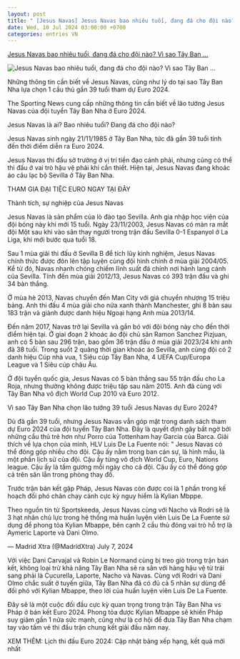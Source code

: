 ```yaml
---
layout: post
title: " [Jesus Navas] Jesus Navas bao nhiêu tuổi, đang đá cho đội nào? Vì sao Tây Ban ..."
date: Wed, 10 Jul 2024 03:00:00 +0700
categories: entries VN
---
```

[Jesus Navas bao nhiêu tuổi, đang đá cho đội nào? Vì sao Tây Ban ...](https://www.sportingnews.com/vn/bong-da/news/who-jesus-navas-why-spain-choose-39-year-old-euro-2024/6c219c96c51db78b158a0e9a)

![Jesus Navas bao nhiêu tuổi, đang đá cho đội nào? Vì sao Tây Ban ...](https://library.sportingnews.com/styles/crop_style_16_9_desktop/s3/2024-07/Jesus%20Navas%20Spain%20070924.jpg?h=98d6cd3b&itok=q0Qy4Dj2)

Những thông tin cần biết về Jesus Navas, cũng như lý do tại sao Tây Ban Nha lựa chọn 1 cầu thủ gần 39 tuổi tham dự Euro 2024.

The Sporting News cung cấp những thông tin cần biết về lão tướng Jesus Navas của đội tuyển Tây Ban Nha ở Euro 2024.

Jesus Navas là ai? Bao nhiêu tuổi? Đang đá cho đội nào?

Jesus Navas sinh ngày 21/11/1985 ở Tây Ban Nha, tức đã gần 39 tuổi tính đến thời điểm diễn ra Euro 2024.

Jesus Navas thi đấu sở trường ở vị trí tiền đạo cánh phải, nhưng cũng có thể thi đấu ở vai trò hậu vệ phải khi cần thiết. Hiện tại, Jesus Navas đang khoác áo câu lạc bộ Sevilla ở Tây Ban Nha.

THAM GIA ĐẠI TIỆC EURO NGAY TẠI ĐÂY

Thành tích, sự nghiệp của Jesus Navas

Jesus Navas là sản phẩm của lò đào tạo Sevilla. Anh gia nhập học viện của đội bóng này khi mới 15 tuổi. Ngày 23/11/2003, Jesus Navas có màn ra mắt đội Một sau khi vào sân thay người trong trận đấu Sevilla 0-1 Espanyol ở La Liga, khi mới bước qua tuổi 18.

Sau 1 mùa giải thi đấu ở Sevilla B để tích lũy kinh nghiệm, Jesus Navas chính thức được đôn lên tập luyện cùng đội hình chính ở mùa giải 2004/05. Kể từ đó, Navas nhanh chóng chiếm lĩnh suất đá chính nơi hành lang cánh của Sevilla. Tính đến mùa giải 2012/13, Jesus Navas có 393 trận đấu và ghi 34 bàn thắng.

Ở mùa hè 2013, Navas chuyển đến Man City với giá chuyển nhượng 15 triệu bảng. Anh thi đấu 4 mùa giải cho nửa xanh thành Manchester, ghi 8 bàn sau 183 trận và giành được danh hiệu Ngoại hạng Anh mùa 2013/14.

Đến năm 2017, Navas trở lại Sevilla và gắn bó với đội bóng này cho đến thời điểm hiện tại. Ở giai đoạn 2 khoác áo đội chủ sân Ramon Sanchez Pizjuan, anh có 5 bàn sau 296 trận, bao gồm 36 trận đấu ở mùa giải 2023/24 khi anh đã 38 tuổi. Trong suốt 2 quãng thời gian khoác áo Sevilla, anh cùng đội có 2 danh hiệu Cúp nhà vua, 1 Siêu cúp Tây Ban Nha, 4 UEFA Cup/Europa League và 1 Siêu cúp châu Âu.

Ở đội tuyển quốc gia, Jesus Navas có 5 bàn thắng sau 55 trận đấu cho La Roja, nhưng thường không được triệu tập sau năm 2015. Anh đã cùng với Tây Ban Nha vô địch World Cup 2010 và Euro 2012.

Vì sao Tây Ban Nha chọn lão tướng 39 tuổi Jesus Navas dự Euro 2024?

Dù đã gần 39 tuổi, nhưng Jesus Navas vẫn góp mặt trong danh sách tham dự Euro 2024 của đội tuyển Tây Ban Nha. Đây là quyết định gây bất ngờ bởi những cầu thủ trẻ hơn như Porro của Tottenham hay Garcia của Barca. Giải thích về lựa chọn của mình, HLV Luis De La Fuente nói: " Jesus Navas có thể đóng góp nhiều cho đội. Cậu ấy nằm trong ban cán sự, là hình mẫu, là một phần lịch sử của đội. Cậu ấy từng vô địch World Cup, Euro, Nations league. Cậu ấy là tấm gương mỗi ngày cho cả đội. Cậu ấy có thể đóng góp cả trên sân lẫn trong phòng thay đồ.

Trước trận bán kết gặp Pháp, Jesus Navas còn được coi là 1 phần trong kế hoạch đối phó chân chạy cánh cực kỳ nguy hiểm là Kylian Mbppe.

Theo nguồn tin từ Sportskeeda, Jesus Navas cùng với Nacho và Rodri sẽ là 3 hạt nhân chủ lực trong hệ thống mà huấn luyện viên Luis De La Fuente sử dụng để phong tỏa Kylian Mbappe, bên cạnh 2 cầu thủ đóng vai trò hỗ trợ là Aymeric Laporte và Dani Olmo.

— Madrid Xtra (@MadridXtra) July 7, 2024

Với việc Dani Carvajal và Robin Le Normand cùng bị treo giò trong trận bán kết, không loại trừ khả năng Tây Ban Nha sẽ ra sân với hàng hậu vệ từ trái sang phải là Cucurella, Laporte, Nacho và Navas. Cùng với Rodri và Dani Olmo chắc suất ở tuyến giữa, Tây Ban Nha đã có đủ cả 5 nhân sự dùng để đối phó với Kylian Mbappe, theo lời của huấn luyện viên Luis De La Fuente.

Đây sẽ là một cuộc đối đầu cực kỳ quan trọng trong trận Tây Ban Nha vs Pháp ở bán kết Euro 2024. Phong tỏa được Kylian Mbappe sẽ khiến Pháp suy giảm gần 1 nửa sức mạnh, cũng như là cơ hội để đưa Tây Ban Nha chạm tay vào tấm vé thi đấu trận chung kết giải đấu năm nay.

XEM THÊM: Lịch thi đấu Euro 2024: Cập nhật bảng xếp hạng, kết quả mới nhất


